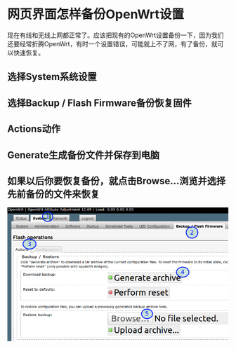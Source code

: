 # 网页界面怎样备份OpenWrt设置

现在有线和无线上网都正常了。应该把现有的OpenWrt设置备份一下，因为我们还要经常折腾OpenWrt，有时一个设置错误，可能就上不了网，有了备份，就可以快速恢复。

## 选择System系统设置
## 选择Backup / Flash Firmware备份恢复固件
## Actions动作
## Generate生成备份文件并保存到电脑
## 如果以后你要恢复备份，就点击Browse...浏览并选择先前备份的文件来恢复
![](images/2.5.backup-config.png)
